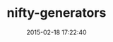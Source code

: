 ---
layout: post
title:  "nifty-generators"
repo:   "ryanb/nifty-generators"
date:   2015-02-18 17:22:40
gemurl: http://github.com/ryanb/nifty-generators
---